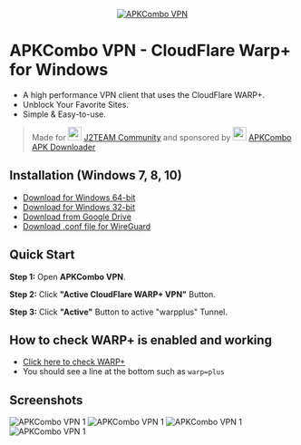 <p align="center"><a href="https://apkcombo.com/?utm_source=apkcombo-vpn-github" target="_blank" rel="noopener noreferrer"><img src="screenshots/apkcombo-vpn-0.png" alt="APKCombo VPN"></a></p>

# APKCombo VPN - CloudFlare Warp+ for Windows
- A high performance VPN client that uses the CloudFlare WARP+.
- Unblock Your Favorite Sites.
- Simple & Easy-to-use.

> Made for <img src="https://github.com/apkcombo/apkcombo-vpn/blob/master/j2team/j2team-01.png" height="24"> [J2TEAM Community](https://www.facebook.com/groups/j2team.community/) and sponsored by <img src="https://apkcombo.com/static/icons/icon-48.png" height="24"> [APKCombo APK Downloader](https://apkcombo.com)

## Installation (Windows 7, 8, 10)

- [Download for Windows 64-bit](https://github.com/apkcombo/apkcombo-vpn/raw/master/apkcombovpn-0.1.1.msi)
- [Download for Windows 32-bit](https://github.com/apkcombo/apkcombo-vpn/raw/master/apkcombovpn-x86-0.1.1.msi)
- [Download from Google Drive](https://drive.google.com/drive/folders/1FUdAjrhpCF6jdzfridQpCR5vXWegiEdO)
- [Download .conf file for WireGuard](https://warp.apkcombo.com/)
## Quick Start

**Step 1:** Open **APKCombo VPN**.

**Step 2:** Click **"Active CloudFlare WARP+ VPN"** Button.

**Step 3:** Click **"Active"** Button to active "warpplus" Tunnel.

## How to check WARP+ is enabled and working
- [Click here to check WARP+](https://apkcombo.com/cdn-cgi/trace)
- You should see a line at the bottom such as `warp=plus`

## Screenshots

![APKCombo VPN 1](screenshots/apkcombo-vpn1.png)
![APKCombo VPN 1](screenshots/apkcombo-vpn2.png)
![APKCombo VPN 1](screenshots/apkcombo-vpn3.png)
![APKCombo VPN 1](screenshots/apkcombo-vpn5.png)

